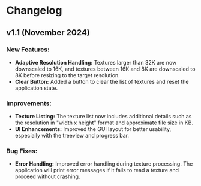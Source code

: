 # Changelog

## v1.1 (November 2024)

### New Features:
- **Adaptive Resolution Handling:** Textures larger than 32K are now downscaled to 16K, and textures between 16K and 8K are downscaled to 8K before resizing to the target resolution.
- **Clear Button:** Added a button to clear the list of textures and reset the application state.
  
### Improvements:
- **Texture Listing:** The texture list now includes additional details such as the resolution in "width x height" format and approximate file size in KB.
- **UI Enhancements:** Improved the GUI layout for better usability, especially with the treeview and progress bar.
  
### Bug Fixes:
- **Error Handling:** Improved error handling during texture processing. The application will print error messages if it fails to read a texture and proceed without crashing.